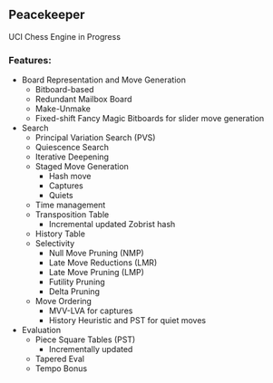 ## Peacekeeper
UCI Chess Engine in Progress

### Features:
- Board Representation and Move Generation
    - Bitboard-based
    - Redundant Mailbox Board
    - Make-Unmake
    - Fixed-shift Fancy Magic Bitboards for slider move generation
- Search
    - Principal Variation Search (PVS)
    - Quiescence Search
    - Iterative Deepening
    - Staged Move Generation
        - Hash move
        - Captures
        - Quiets
    - Time management
    - Transposition Table
        - Incremental updated Zobrist hash
    - History Table
    - Selectivity
        - Null Move Pruning (NMP)
        - Late Move Reductions (LMR)
        - Late Move Pruning (LMP)
        - Futility Pruning
        - Delta Pruning
    - Move Ordering
        - MVV-LVA for captures
        - History Heuristic and PST for quiet moves
- Evaluation
    - Piece Square Tables (PST)
        - Incrementally updated
    - Tapered Eval
    - Tempo Bonus
